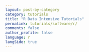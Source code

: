 ```yaml
---
layout: post-by-category
category: tutorials
title: "R Data Intensive Tutorials"
permalink: tutorials/software/r/
comments: false
author_profile: false
language: r
langSide: true
---
```


